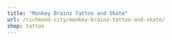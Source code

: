 ```yaml
---
title: "Monkey Brainz Tattoo and Skate"
url: /richmond-city/monkey-brainz-tattoo-and-skate/
shop: tattoo
---
```

